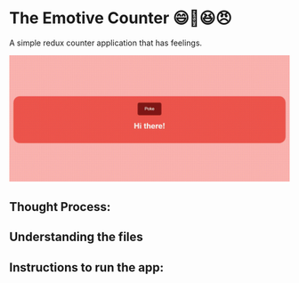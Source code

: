 # The Emotive Counter 😄🙁😆😠
A simple redux counter application that has feelings.

![App Demo](/readme-assets/emotive-counter.gif)

## Thought Process:

## Understanding the files 


## Instructions to run the app:

